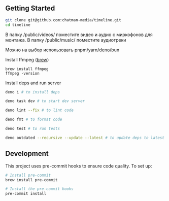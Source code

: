 ## Getting Started

```bash
git clone git@github.com:chatman-media/timeline.git
cd timeline
```

В папку /public/videos/ поместите видео и аудио с миркофонов для монтажа.
В папку /public/music/ поместите аудиотреки

Можно на выбор использовать pnpm/yarn/deno/bun

Install ffmpeg ([brew](https://formulae.brew.sh/formula/ffmpeg))

```
brew install ffmpeg
ffmpeg -version
```

Install deps and run server

```bash
deno i # to install deps

deno task dev # to start dev server

deno lint --fix # to lint code

deno fmt # to format code

deno test # to run tests

deno outdated --recursive --update --latest # to update deps to latest versions (if needed)
```

## Development

This project uses pre-commit hooks to ensure code quality. To set up:

```bash
# Install pre-commit
brew install pre-commit

# Install the pre-commit hooks
pre-commit install
```
